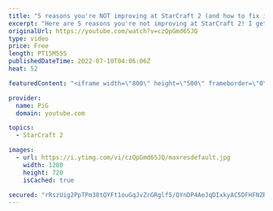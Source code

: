 ```yaml
---
title: "5 reasons you're NOT improving at StarCraft 2 (and how to fix it)"
excerpt: "Here are 5 reasons you're not improving at StarCraft 2! I get asked \"how I do improve\" every single day so I figured it's time to make a video that gives some good answers for it. Hopefully this is useful to you! -- 🐷 Second Channel for Learning StarCraft 2: https://www.youtube.com/c/PiGRandom 🐷 Third"
originalUrl: https://youtube.com/watch?v=czQpGmd65JQ
type: video
price: Free
length: PT15M55S
publishedDateTime: 2022-07-10T04:06:06Z
heat: 52

featuredContent: "<iframe width=\"800\" height=\"500\" frameborder=\"0\" src=\"https://www.youtube.com/embed/czQpGmd65JQ\" allow=\"accelerometer; autoplay; encrypted-media; gyroscope; picture-in-picture\" allowfullscreen></iframe>"

provider:
  name: PiG
  domain: youtube.com

topics:
  - StarCraft 2

images:
  - url: https://i.ytimg.com/vi/czQpGmd65JQ/maxresdefault.jpg
    width: 1280
    height: 720
    isCached: true

secured: "rRszUig2PpTPm38tQYFt1ouGqJvZrGRglf5/QYnDP4AeJqDIxkyAC5DFHFNZRbjtxy7pB45wl1DYdKEQBKIWciViw/ncUq4frgWvASr4ZTP3pecFyMTIaqL7CqMFJ2s9alrbpa/vHRzhRF42MrtAazBBjfNYXAfGYQauXdFqinDigLwoeLn7yjVGv8MHySsp06WvYPq5Yqw6vTx01nxIZF4Y7zt/DoBsmYFjgYQ32eXKePHEPTMxpxMIGT+IKpuwDEha246N9aE/heSMAiXTe4QF9e6WIhyAoNuVSY5JtneHdt70VZlTvsYIbaW6t6j4SaLwL++kzWeOCeLeCey5e7Iwp+UGkE8YXXfzF5V/u+spO7yv5kQ0T5evWb7OWRkcKA2TUUYsBOT+SXEr0IhKXEihU7ul6fcAaNUw8nFBBh4=;HMegkt8CPqrbnrtDXCZ/fQ=="
---
```


